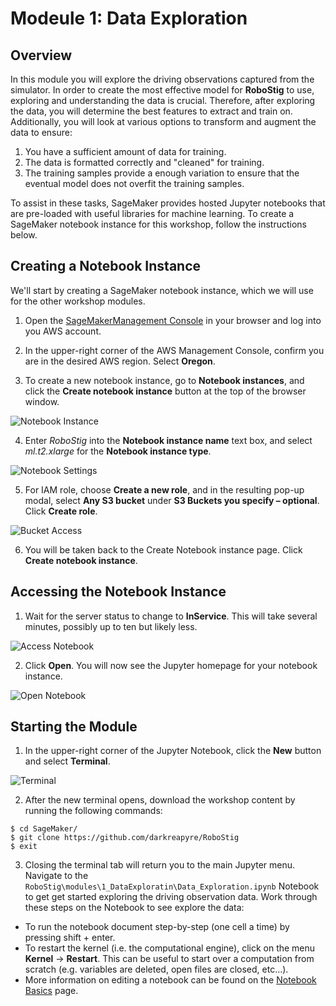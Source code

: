 # Modeule 1: Data Exploration
## Overview
In this module you will explore the driving observations captured from the simulator. In order to create the most effective model for __RoboStig__ to use, exploring and understanding the data is crucial. Therefore, after exploring the data, you will determine the best features to extract and train on. Additionally, you will look at various options to transform and augment the data to ensure:

1. You have a sufficient amount of data for training.
2. The data is formatted correctly and "cleaned" for training.
3. The training samples provide a enough variation to ensure that the eventual model does not overfit the training samples.

To assist in these tasks, SageMaker provides hosted Jupyter notebooks that are pre-loaded with useful libraries for machine learning. To create a SageMaker notebook instance for this workshop, follow the instructions below.

## Creating a Notebook Instance

We'll start by creating a SageMaker notebook instance, which we will use for the other workshop modules.

1. Open the [SageMakerManagement Console](https://console.aws.amazon.com/sagemaker) in your browser and log into you AWS account.

2. In the upper-right corner of the AWS Management Console, confirm you are in the desired AWS region. Select __Oregon__.

3. To create a new notebook instance, go to **Notebook instances**, and click the **Create notebook instance** button at the top of the browser window.

![Notebook Instance](https://s3-us-west-2.amazonaws.com/robostig-assets-us-west-2/1/create.jpg)

4. Enter *RoboStig* into the **Notebook instance name** text box, and select *ml.t2.xlarge* for the **Notebook instance type**.

![Notebook Settings](https://s3-us-west-2.amazonaws.com/robostig-assets-us-west-2/1/settings.jpg)

5. For IAM role, choose **Create a new role**, and in the resulting pop-up modal, select **Any S3 bucket** under **S3 Buckets you specify – optional**. Click **Create role**.

![Bucket Access](https://s3-us-west-2.amazonaws.com/robostig-assets-us-west-2/1/bucket.jpg)

6. You will be taken back to the Create Notebook instance page.  Click **Create notebook instance**.

## Accessing the Notebook Instance

1. Wait for the server status to change to **InService**. This will take several minutes, possibly up to ten but likely less.

![Access Notebook](https://s3-us-west-2.amazonaws.com/robostig-assets-us-west-2/1/open.jpg)

2. Click **Open**. You will now see the Jupyter homepage for your notebook instance.

![Open Notebook](https://s3-us-west-2.amazonaws.com/robostig-assets-us-west-2/1/start.jpg)

## Starting the Module


1. In the upper-right corner of the Jupyter Notebook, click the **New** button and select **Terminal**.

![Terminal](https://s3-us-west-2.amazonaws.com/robostig-assets-us-west-2/1/terminal.jpg)

2. After the new terminal opens, download the workshop content by running the following commands:

```terminal
$ cd SageMaker/
$ git clone https://github.com/darkreapyre/RoboStig
$ exit
```

3. Closing the terminal tab will return you to the main Jupyter menu. Navigate to the `RoboStig\modules\1_DataExploratin\Data_Exploration.ipynb` Notebook to get get started exploring the driving observation data. Work through these steps on the Notebook to see explore the data:
- To run the notebook document step-by-step (one cell a time) by pressing shift + enter.
- To restart the kernel (i.e. the computational engine), click on the menu **Kernel** -> **Restart**. This can be useful to start over a computation from scratch (e.g. variables are deleted, open files are closed, etc…).
- More information on editing a notebook can be found on the [Notebook Basics](http://nbviewer.jupyter.org/github/jupyter/notebook/blob/master/docs/source/examples/Notebook/Notebook%20Basics.ipynb) page.